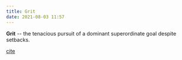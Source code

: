 ```yaml
---
title: Grit
date: 2021-08-03 11:57
---
```


**Grit** -- the tenacious pursuit of a dominant superordinate goal despite 
setbacks.

[cite](https://fermatslibrary.com/s/self-control-and-grit-related-but-separable-determinants-of-success)
